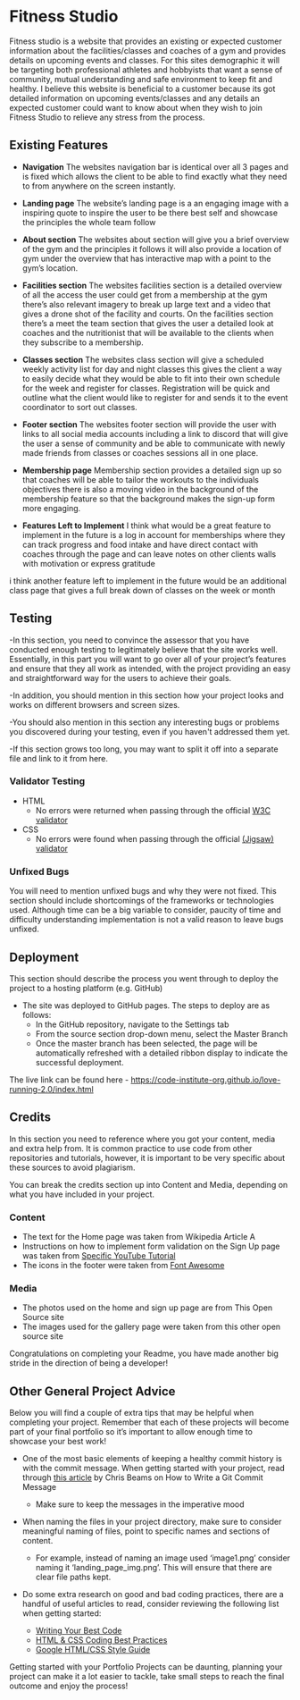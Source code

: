 # __Fitness Studio__

Fitness studio is a website that provides an existing or expected customer information about the facilities/classes and coaches of a gym and provides details on upcoming events and classes.
For this sites demographic it will be targeting both professional athletes and hobbyists that want a sense of community, mutual understanding and safe environment to keep fit and healthy.
I believe this website is beneficial to a customer because its got detailed information on upcoming events/classes and any details an expected customer could want to know about when they wish to join Fitness Studio to relieve any stress from the process.

## Existing Features

- __Navigation__
The websites navigation bar is identical over all 3 pages and is fixed which allows the client to be able to find exactly what they need to from anywhere on the screen instantly.

- __Landing page__ 
The website’s landing page is a an engaging image with a inspiring quote to inspire the user to be there best self and showcase the principles the whole team follow

- __About section__
The websites about section will give you a brief overview of the gym and the principles it follows it will also provide a location of gym under the overview that has interactive map with a point to the gym’s location.

- __Facilities section__
The websites facilities section is a detailed overview of all the access the user could get from a membership at the gym there’s also relevant imagery to break up large text and a video that gives a drone shot of the facility and courts.
On the facilities section there’s a meet the team section that gives the user a detailed look at coaches and the nutritionist that will be available to the clients when they subscribe to a membership.

- __Classes section__
The websites class section will give a scheduled weekly activity list for day and night classes this gives the client a way to easily decide what they would be able to fit into their own schedule for the week and register for classes.
Registration will be quick and outline what the client would like to register for and sends it to the event coordinator to sort out classes.

- __Footer section__
The websites footer section will provide the user with links to all social media accounts including a link to discord that will give the user a sense of community and be able to communicate with newly made friends from classes or coaches sessions all in one place.

- __Membership page__
Membership section provides a detailed sign up so that coaches will be able to tailor the workouts to the individuals objectives there is also a moving video in the background of the membership feature so that the background makes the sign-up form more engaging.

- __Features Left to Implement__
I think what would be  a great feature to implement in the future is a log in account for memberships where they can track progress and food intake and have direct contact with coaches through the page and can leave notes on other clients walls with motivation or express gratitude

i think another feature left to implement in the future would be an additional class page that gives a full break down of classes on the week or month

## Testing 

-In this section, you need to convince the assessor that you have conducted enough testing to legitimately believe that the site works well. Essentially, in this part you will want to go over all of your project’s features and ensure that they all work as intended, with the project providing an easy and straightforward way for the users to achieve their goals.

-In addition, you should mention in this section how your project looks and works on different browsers and screen sizes.

-You should also mention in this section any interesting bugs or problems you discovered during your testing, even if you haven't addressed them yet.

-If this section grows too long, you may want to split it off into a separate file and link to it from here.


### Validator Testing 

- HTML
  - No errors were returned when passing through the official [W3C validator](https://validator.w3.org/nu/?doc=https%3A%2F%2Fcode-institute-org.github.io%2Flove-running-2.0%2Findex.html)
- CSS
  - No errors were found when passing through the official [(Jigsaw) validator](https://jigsaw.w3.org/css-validator/validator?uri=https%3A%2F%2Fvalidator.w3.org%2Fnu%2F%3Fdoc%3Dhttps%253A%252F%252Fcode-institute-org.github.io%252Flove-running-2.0%252Findex.html&profile=css3svg&usermedium=all&warning=1&vextwarning=&lang=en#css)

### Unfixed Bugs

You will need to mention unfixed bugs and why they were not fixed. This section should include shortcomings of the frameworks or technologies used. Although time can be a big variable to consider, paucity of time and difficulty understanding implementation is not a valid reason to leave bugs unfixed. 

## Deployment

This section should describe the process you went through to deploy the project to a hosting platform (e.g. GitHub) 

- The site was deployed to GitHub pages. The steps to deploy are as follows: 
  - In the GitHub repository, navigate to the Settings tab 
  - From the source section drop-down menu, select the Master Branch
  - Once the master branch has been selected, the page will be automatically refreshed with a detailed ribbon display to indicate the successful deployment. 

The live link can be found here - https://code-institute-org.github.io/love-running-2.0/index.html 


## Credits 

In this section you need to reference where you got your content, media and extra help from. It is common practice to use code from other repositories and tutorials, however, it is important to be very specific about these sources to avoid plagiarism. 

You can break the credits section up into Content and Media, depending on what you have included in your project. 

### Content 

- The text for the Home page was taken from Wikipedia Article A
- Instructions on how to implement form validation on the Sign Up page was taken from [Specific YouTube Tutorial](https://www.youtube.com/)
- The icons in the footer were taken from [Font Awesome](https://fontawesome.com/)

### Media

- The photos used on the home and sign up page are from This Open Source site
- The images used for the gallery page were taken from this other open source site


Congratulations on completing your Readme, you have made another big stride in the direction of being a developer! 

## Other General Project Advice

Below you will find a couple of extra tips that may be helpful when completing your project. Remember that each of these projects will become part of your final portfolio so it’s important to allow enough time to showcase your best work! 

- One of the most basic elements of keeping a healthy commit history is with the commit message. When getting started with your project, read through [this article](https://chris.beams.io/posts/git-commit/) by Chris Beams on How to Write  a Git Commit Message 
  - Make sure to keep the messages in the imperative mood 

- When naming the files in your project directory, make sure to consider meaningful naming of files, point to specific names and sections of content.
  - For example, instead of naming an image used ‘image1.png’ consider naming it ‘landing_page_img.png’. This will ensure that there are clear file paths kept. 

- Do some extra research on good and bad coding practices, there are a handful of useful articles to read, consider reviewing the following list when getting started:
  - [Writing Your Best Code](https://learn.shayhowe.com/html-css/writing-your-best-code/)
  - [HTML & CSS Coding Best Practices](https://medium.com/@inceptiondj.info/html-css-coding-best-practice-fadb9870a00f)
  - [Google HTML/CSS Style Guide](https://google.github.io/styleguide/htmlcssguide.html#General)

Getting started with your Portfolio Projects can be daunting, planning your project can make it a lot easier to tackle, take small steps to reach the final outcome and enjoy the process! 

